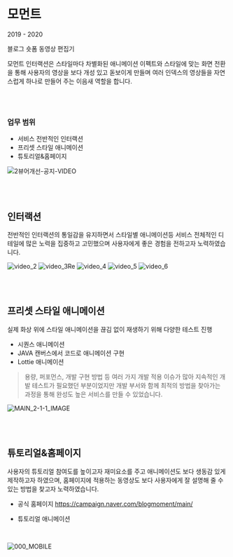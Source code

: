# 모먼트
2019 - 2020

블로그 숏폼 동영상 편집기

모먼트 인터랙션은 스타일마다 차별화된 애니메이션 이펙트와 스타일에 맞는 화면 전환을 통해 사용자의 영상을 보다 개성 있고
돋보이게 만들며 여러 인덱스의 영상들을 자연스럽게 하나로 만들어 주는 이음새 역할을 합니다.

<br><br>
### 업무 범위
- 서비스 전반적인 인터랙션
- 프리셋 스타일 애니메이션
- 튜토리얼&홈페이지 

![2뷰어개선-공지-VIDEO](https://user-images.githubusercontent.com/21286823/196975881-e471388e-b0a6-4594-916c-15e5d3b5e188.gif)


<br><br>
## 인터랙션
전반적인 인터랙션의 통일감을 유지하면서 스타일별 애니메이션등 서비스 전체적인 디테일에 많은 노력을 집중하고 고민했으며 사용자에게 좋은 경험을 전하고자 노력하였습니다.

![video_2](https://user-images.githubusercontent.com/21286823/196978402-6cb9c998-eeaa-4e9c-9068-ff0091d16efd.gif)
![video_3Re](https://user-images.githubusercontent.com/21286823/196978508-9a2fd915-a7f0-4cff-a1b6-8c3d9e5d3e87.gif)
![video_4](https://user-images.githubusercontent.com/21286823/196978639-7a5515d5-f85a-4435-bce7-556744cbea86.gif)
![video_5](https://user-images.githubusercontent.com/21286823/196978654-0ec1d65b-3433-4d11-aa72-4689d7fcdf5b.gif)
![video_6](https://user-images.githubusercontent.com/21286823/196978661-2c6576f0-3b00-49ee-897d-8c604e87b06f.gif)

<br><br>
## 프리셋 스타일 애니메이션
실제 화상 위에 스타일 애니메이션을 끊김 없이 재생하기 위해 다양한 테스트 진행
- 시퀀스 애니메이션
- JAVA 캔버스에서 코드로 애니메이션 구현
- Lottie 애니메이션
> 용량, 퍼포먼스, 개발 구현 방법 등 여러 가지 개발 적용 이슈가 많아 지속적인 개발 테스트가 필요했던 부분이었지만 개발 부서와 함께 최적의 방법을 찾아가는 과정을 통해 
> 완성도 높은 서비스를 만들 수 있었습니다. 

![MAIN_2-1-1_IMAGE](https://user-images.githubusercontent.com/21286823/196977280-d43de59f-a8a2-4d41-a7c3-5af5be94ab6b.gif)

<br><br>
## 튜토리얼&홈페이지
사용자의 튜토리얼 참여도를 높이고자 재미요소를 주고 애니메이션도 보다 생동감 있게 제작하고자 하였으며,
홈페이지에 적용하는 동영상도 보다 사용자에게 잘 설명해 줄 수 있는 방법을 찾고자 노력하였습니다.

- 공식 홈페이지
https://campaign.naver.com/blogmoment/main/

- 튜토리얼 애니메이션
<br>

![000_MOBILE](https://user-images.githubusercontent.com/21286823/196979506-e9948d40-0be9-4972-888d-4c48628e833a.gif)
